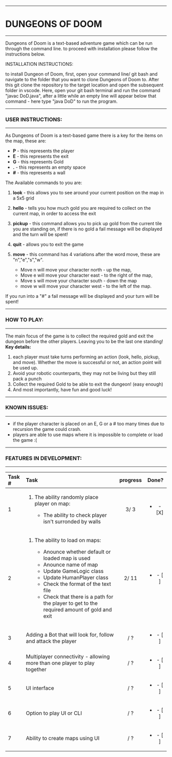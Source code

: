 --------------------				
# DUNGEONS OF DOOM
--------------------

Dungeons of Doom is a text-based adventure game which can be run through the command line.
to proceed with installation please follow the instructions below.

INSTALLATION INSTRUCTIONS:

to install Dungeon of Doom, first, open your command line/ git bash and navigate to the folder that you want to clone 
Dungeons of Doom to. After this git clone the repository to the target location and open the subsequent folder in
vscode. Here, open your git bash terminal and run the command "javac DoD.java", after a little while
an empty line will appear below that command - here type "java DoD" to run the program.

------------------
### USER INSTRUCTIONS:
------------------

As Dungeons of Doom is a text-based game there is a key for the items on the map, these are:

- **P** - this represents the player
- **E** - this represents the exit
- **G** - this represents Gold
- **.** - this represents an empty space
- **#** - this represents a wall

The Available commands to you are:

1. **look** - this allows you to see around your current position on the map in a 5x5 grid

2. **hello** - tells you how much gold you are required to collect on the current map, in order to access the exit

3. **pickup** - this command allows you to pick up gold from the current tile you are standing on, if there is no gold
a fail message will be displayed and the turn will be spent!

4. **quit** - allows you to exit the game

5. **move** - this command has 4 variations after the word move, these are "n","e","s","w". 
    * Move n will move your character north - up the map, 
    * Move e will move your character east - to the right of the map,
    * Move s will move your character south - down the map
    * move w will move your character west - to the left of the map. 

If you run into a "#" a fail message will be displayed and your turn will be spent!

------------------
### HOW TO PLAY:
------------------
The main focus of the game is to collect the required gold and exit the dungeon before the other players. Leaving you to be the last one standing!
**Key details:**

1. each player must take turns performing an action (look, hello, pickup, and move). Whether the move is successful or not, an action point will be used up.
2. Avoid your robotic counterparts, they may not be living but they still pack a punch
3. Collect the required Gold to be able to exit the dungeon! (easy enough)
4. And most importantly, have fun and good luck!
------------------
### KNOWN ISSUES:
------------------
* if the player character is placed on an E, G or a # too many times due to recursion the game could crash.
* players are able to use maps where it is impossible to complete or load the game :( 

----------------------------
### FEATURES IN DEVELOPMENT:
----------------------------

| Task # | Task                                                                     | progress| Done?                  |
| :----- |:-------------------------------------------------------------------------| :------:|:----------------------:|
| 1      | <ol><li> The ability randomly place player on map:</li><ul><li> The ability to check player isn't surronded by walls</li></ul><ol>                                                                             | 3/ 3    |<ul><li>- [X] </li></ul>|
| 2      | <ol><li>The ability to load on maps:</li><ul><li>Anounce whether default or loaded map is used</li><li>Anounce name of map</li><li>Update GameLogic class</li><li>Update HumanPlayer class</li><li>Check the format of the text file</li><li>Check that there is a path for the player to get to the required amount of gold and exit</li></ul></ol>                                              | 2/ 11    |<ul><li>- [ ] </li></ul>|
| 3      | Adding a Bot that will look for, follow and attack the player            | / ?     |<ul><li>- [ ] </li></ul>|
| 4      | Multiplayer connectivity - allowing more than one player to play together| / ?     |<ul><li>- [ ] </li></ul>|
| 5      | UI interface                                                             | / ?     |<ul><li>- [ ] </li></ul>|
| 6      | Option to play UI or CLI                                                 | / ?     |<ul><li>- [ ] </li></ul>|
| 7      | Ability to create maps using UI                                          | / ?     |<ul><li>- [ ] </li></ul>|
